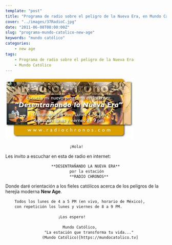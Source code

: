 ```yaml
---
template: "post"
title: "Programa de radio sobre el peligro de la Nueva Era, en Mundo Católico"
cover: "../images/37RadioC.jpg"
date: "2011-06-08T08:00:00Z"
slug: "programa-mundo-catolico-new-age"
keywords: "mundo católico"
categories: 
    - new age
tags:
    - Programa de radio sobre el peligro de la Nueva Era
    - Mundo Católico
---
```


![Mundo Católico](../images/37RadioC.jpg)


                                ¡Hola!
Les invito a escuchar en esta de radio en internet:

                        **DESENTRAÑANDO LA NUEVA ERA** 
                                por la estación 
                                **RADIO CHRONOS**


Donde daré orientación a los fieles católicos acerca de los peligros de la herejía moderna **New Age**.

        Todos los lunes de 4 a 5 PM (en vivo, horario de México), 
        con repetición los lunes y viernes de 8 a 9 PM.

                           ¡Los espero!

                             Mundo Católico, 
                     "La estación que transforma tu vida..."
                    (Mundo Católico)[https://mundocatolico.tv]